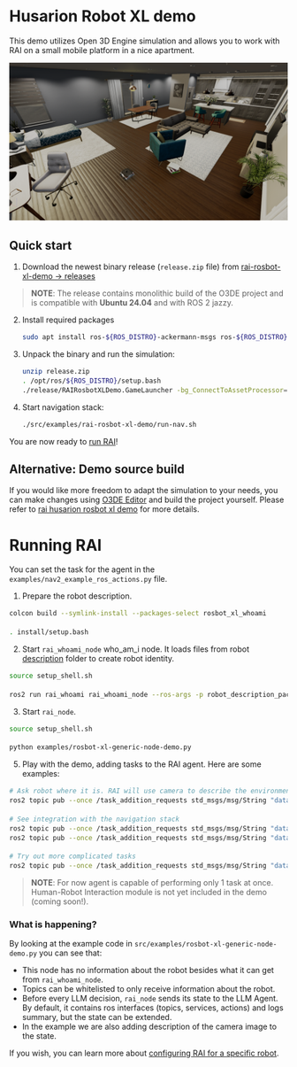 # Husarion Robot XL demo

This demo utilizes Open 3D Engine simulation and allows you to work with RAI on a small mobile platform in a nice apartment.

![Screenshot1](../imgs/o3deSimulation.png)

## Quick start

1. Download the newest binary release (`release.zip` file) from [rai-rosbot-xl-demo -> releases](https://github.com/RobotecAI/rai-rosbot-xl-demo/releases)

> **NOTE**: The release contains monolithic build of the O3DE project and is compatible with **Ubuntu 24.04** and with ROS 2 jazzy.

2. Install required packages

   ```bash
   sudo apt install ros-${ROS_DISTRO}-ackermann-msgs ros-${ROS_DISTRO}-gazebo-msgs ros-${ROS_DISTRO}-control-toolbox ros-${ROS_DISTRO}-nav2-bringup
   ```

3. Unpack the binary and run the simulation:

   ```bash
   unzip release.zip
   . /opt/ros/${ROS_DISTRO}/setup.bash
   ./release/RAIRosbotXLDemo.GameLauncher -bg_ConnectToAssetProcessor=0
   ```

4. Start navigation stack:
   ```bash
   ./src/examples/rai-rosbot-xl-demo/run-nav.sh
   ```

You are now ready to [run RAI](#running-rai)!

## Alternative: Demo source build

If you would like more freedom to adapt the simulation to your needs, you can make changes using
[O3DE Editor](https://www.docs.o3de.org/docs/welcome-guide/) and build the project
yourself.
Please refer to [rai husarion rosbot xl demo][rai rosbot demo] for more details.

# Running RAI

You can set the task for the agent in the `examples/nav2_example_ros_actions.py` file.

1. Prepare the robot description.

```bash
colcon build --symlink-install --packages-select rosbot_xl_whoami

. install/setup.bash
```

2. Start `rai_whoami_node`
   who_am_i node. It loads files from robot [description](https://github.com/RobotecAI/rai-rosbot-xl-demo/tree/development/src/rosbot_xl_whoami/description) folder to create robot identity.

```bash
source setup_shell.sh

ros2 run rai_whoami rai_whoami_node --ros-args -p robot_description_package:="rosbot_xl_whoami"
```

3. Start `rai_node`.

```bash
source setup_shell.sh

python examples/rosbot-xl-generic-node-demo.py
```

5. Play with the demo, adding tasks to the RAI agent. Here are some examples:

```bash
# Ask robot where it is. RAI will use camera to describe the environment
ros2 topic pub --once /task_addition_requests std_msgs/msg/String "data: 'Where are you now?'"

# See integration with the navigation stack
ros2 topic pub --once /task_addition_requests std_msgs/msg/String "data: 'Drive 1 meter forward'"
ros2 topic pub --once /task_addition_requests std_msgs/msg/String "data: 'Spin 90 degrees'"

# Try out more complicated tasks
ros2 topic pub --once /task_addition_requests std_msgs/msg/String "data: 'Drive forward if the path is clear, otherwise backward'"
```

> **NOTE**: For now agent is capable of performing only 1 task at once.
> Human-Robot Interaction module is not yet included in the demo (coming soon!).

### What is happening?

By looking at the example code in `src/examples/rosbot-xl-generic-node-demo.py` you can see that:

- This node has no information about the robot besides what it can get from `rai_whoami_node`.
- Topics can be whitelisted to only receive information about the robot.
- Before every LLM decision, `rai_node` sends its state to the LLM Agent. By default, it contains ros interfaces (topics, services, actions) and logs summary, but the state can be extended.
- In the example we are also adding description of the camera image to the state.

If you wish, you can learn more about [configuring RAI for a specific robot](../create_robots_whoami.md).

[rai rosbot demo]: https://github.com/RobotecAI/rai-rosbot-xl-demo
